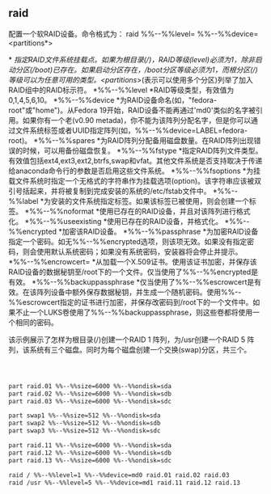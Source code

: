## raid 


配置一个软RAID设备。命令格式为：
raid <mntpoint> %%--%%level=<level> %%--%%device=<mddevice> <partitions*>

  *<mntpoint>
    *指定RAID文件系统挂载点。如果为根目录(/)，RAID等级(level)必须为1，除非启动分区(/boot)已存在。如果启动分区存在，/boot分区等级必须为1，而根分区(/)等级可以为任意可用的类型。<partitions*>(表示可以使用多个分区)列举了加入RAID组中的RAID标示符。
  *%%--%%level
    *RAID等级类型，有效值为0,1,4,5,6,10。
  *%%--%%device
    *为RAID设备命名(如，"fedora-root"或"home")。从Fedora 19开始，RAID设备不能再通过'md0'类似的名字被引用。如果你有一个老(v0.90 metada)，你不能为该阵列分配名字，但是你可以通过文件系统标签或者UUID指定阵列(如，%%--%%device=LABEL=fedora-root)。
  *%%--%%spares
    *为RAID阵列分配备用磁盘数量。在RAID阵列出现错误的时候，可以用备份磁盘恢复。
  *%%--%%fstype
    *指定RAID阵列文件类型。有效值包括ext4,ext3,ext2,btrfs,swap和vfat。其他文件系统是否支持取决于传递给anaconda命令行的参数是否启用这些文件系统。
  *%%--%%fsoptions
    *为挂载文件系统时指定一个无格式的字符串作为挂载选项(option)。该字符串应该被双引号括起来，并将被复制到完成安装的系统的/etc/fstab文件中。
  *%%--%%label
    *为安装的文件系统指定标签。如果该标签已被使用，则会创建一个标签。
  *%%--%%noformat
    *使用已存在的RAID设备，并且对该阵列进行格式化。
  *%%--%%useexisting
    *使用已存在的RAID设备，并格式化。
  *%%--%%encrypted
    *加密该RAID设备。
  *%%--%%passphrase
    *为加密RAID设备指定一个密码。如无%%--%%encrypted选项，则该项无效。如果没有指定密码，则会使用默认系统密码；如果没有系统密码，安装器将会停止并提示。
  *%%--%%encrowcert=<url>
    *从<url>加载一个X.509证书。使用该证书加密，并保存该RAID设备的数据秘钥至/root下的一个文件。仅当使用了%%--%%encrypted是有效。
  *%%--%%backuppassphrase
    *仅当使用了%%--%%escrowcert是有效。在该阵列设备中额外保存数据秘钥，并生成一个随机密码。使用%%--%%escrowcert指定的证书进行加密，并保存改密码到/root下的一个文件中。如果不止一个LUKS卷使用了%%--%%backuppassphrase，则这些卷都将使用一个相同的密码。

该示例展示了怎样为根目录(/)创建一个RAID 1 阵列，为/usr创建一个RAID 5 阵列，该系统有三个磁盘。同时为每个磁盘创建一个交换(swap)分区，共三个。


```bash



part raid.01 %%--%%size=6000 %%--%%ondisk=sda
part raid.02 %%--%%size=6000 %%--%%ondisk=sdb  
part raid.03 %%--%%size=6000 %%--%%ondisk=sdc

part swap1 %%--%%size=512 %%--%%ondisk=sda
part swap2 %%--%%size=512 %%--%%ondisk=sdb
part swap3 %%--%%size=512 %%--%%ondisk=sdc

part raid.11 %%--%%size=6000 %%--%%ondisk=sda
part raid.12 %%--%%size=6000 %%--%%ondisk=sdb
part raid.13 %%--%%size=6000 %%--%%ondisk=sdc

raid / %%--%%level=1 %%--%%device=md0 raid.01 raid.02 raid.03
raid /usr %%--%%level=5 %%--%%device=md1 raid.11 raid.12 raid.13


```




